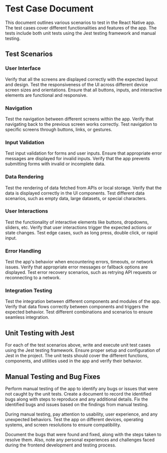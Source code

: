 # Test Case Document

This document outlines various scenarios to test in the React Native app. The test cases cover different functionalities and features of the app. The tests include both unit tests using the Jest testing framework and manual testing.

## Test Scenarios
### User Interface

Verify that all the screens are displayed correctly with the expected layout and design.
Test the responsiveness of the UI across different device screen sizes and orientations.
Ensure that all buttons, inputs, and interactive elements are functional and responsive.
### Navigation

Test the navigation between different screens within the app.
Verify that navigating back to the previous screen works correctly.
Test navigation to specific screens through buttons, links, or gestures.
### Input Validation

Test input validation for forms and user inputs.
Ensure that appropriate error messages are displayed for invalid inputs.
Verify that the app prevents submitting forms with invalid or incomplete data.
### Data Rendering

Test the rendering of data fetched from APIs or local storage.
Verify that the data is displayed correctly in the UI components.
Test different data scenarios, such as empty data, large datasets, or special characters.
### User Interactions

Test the functionality of interactive elements like buttons, dropdowns, sliders, etc.
Verify that user interactions trigger the expected actions or state changes.
Test edge cases, such as long press, double click, or rapid input.
### Error Handling

Test the app's behavior when encountering errors, timeouts, or network issues.
Verify that appropriate error messages or fallback options are displayed.
Test error recovery scenarios, such as retrying API requests or reconnecting to a network.
### Integration Testing

Test the integration between different components and modules of the app.
Verify that data flows correctly between components and triggers the expected behavior.
Test different combinations and scenarios to ensure seamless integration.
## Unit Testing with Jest
For each of the test scenarios above, write and execute unit test cases using the Jest testing framework. Ensure proper setup and configuration of Jest in the project. The unit tests should cover the different functions, components, and utilities used in the app and verify their behavior.

## Manual Testing and Bug Fixes
Perform manual testing of the app to identify any bugs or issues that were not caught by the unit tests. Create a document to record the identified bugs along with steps to reproduce and any additional details. Fix the identified bugs and issues based on the findings from manual testing.

During manual testing, pay attention to usability, user experience, and any unexpected behaviors. Test the app on different devices, operating systems, and screen resolutions to ensure compatibility.

Document the bugs that were found and fixed, along with the steps taken to resolve them. Also, note any personal experiences and challenges faced during the frontend development and testing process.
